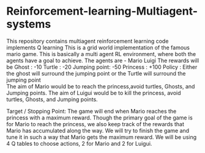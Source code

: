 # Reinforcement-learning-Multiagent-systems
This repository contains multiagent reinforcement learning code implements Q learning
This is a grid world implementation of the famous mario game. This is basically a multi agent RL environment, where both the agents have a goal to achieve.
The agents are  -
  Mario
  Luigi
The rewards will be 
  Ghost  : -10
  Turtle   : -20
  Jumping point: -50
  Princess : +100
Policy :
  Either the ghost will surround the jumping point or the Turtle will surround the jumping point   
  The aim of Mario would be to reach the princess,avoid turtles, Ghosts, and Jumping points.
  The aim of Luigui would be to kill the princess, avoid turtles, Ghosts, and Jumping points.

Target / Stopping Point:
The game will end when Mario reaches the princess with a maximum reward.
Though the primary goal of the game is for Mario to reach the princess, we also keep track of the rewards that Mario has accumulated along the way. We will try to finish the game and tune it in such a way that Mario gets the maximum reward. We will be using 4 Q tables to choose actions, 2 for Mario and 2 for Luigui.
